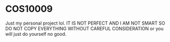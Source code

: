 # COS10009
Just my personal project lol. 
IT IS NOT PERFECT AND I AM NOT SMART SO DO NOT COPY EVERYTHING WITHOUT CAREFUL CONSIDERATION or you will just do yourself no good. 
